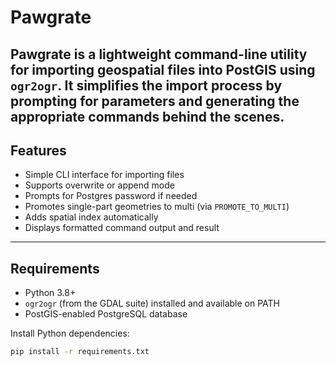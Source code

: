 
# Pawgrate

**Pawgrate** is a lightweight command-line utility for importing geospatial files into PostGIS using `ogr2ogr`. It simplifies the import process by prompting for parameters and generating the appropriate commands behind the scenes.
---

## Features

- Simple CLI interface for importing files  
- Supports overwrite or append mode  
- Prompts for Postgres password if needed  
- Promotes single-part geometries to multi (via `PROMOTE_TO_MULTI`)  
- Adds spatial index automatically  
- Displays formatted command output and result  

---

## Requirements

- Python 3.8+
- `ogr2ogr` (from the GDAL suite) installed and available on PATH
- PostGIS-enabled PostgreSQL database

Install Python dependencies:

```bash
pip install -r requirements.txt

